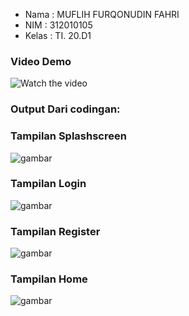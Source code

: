 - Nama  : MUFLIH FURQONUDIN FAHRI
- NIM   : 312010105
- Kelas : TI. 20.D1

### Video Demo
![Watch the video](videodemo.m4)

### Output Dari codingan:
### Tampilan Splashscreen
![gambar](splashscreen.jpg)


### Tampilan Login
![gambar](login.jpg)


### Tampilan Register
![gambar](register.jpg)

### Tampilan Home
![gambar](home.jpg)


